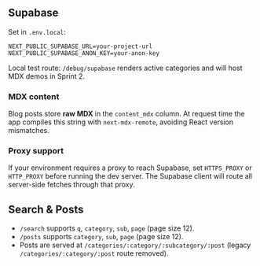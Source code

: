 ## Supabase

Set in `.env.local`:

```
NEXT_PUBLIC_SUPABASE_URL=your-project-url
NEXT_PUBLIC_SUPABASE_ANON_KEY=your-anon-key
```

Local test route: `/debug/supabase` renders active categories and will host MDX demos in Sprint 2.

### MDX content

Blog posts store **raw MDX** in the `content_mdx` column. At request time the app
compiles this string with `next-mdx-remote`, avoiding React version mismatches.

### Proxy support

If your environment requires a proxy to reach Supabase, set `HTTPS_PROXY` or
`HTTP_PROXY` before running the dev server. The Supabase client will route all
server-side fetches through that proxy.

## Search & Posts

- `/search` supports `q`, `category`, `sub`, `page` (page size 12).
- `/posts` supports `category`, `sub`, `page` (page size 12).
- Posts are served at `/categories/:category/:subcategory/:post` (legacy `/categories/:category/:post` route removed).
